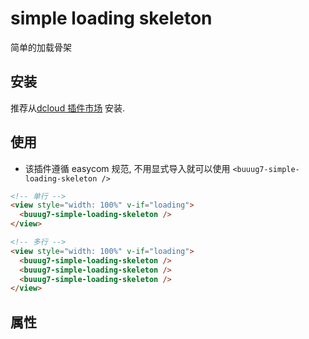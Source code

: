 # simple loading skeleton

简单的加载骨架

## 安装

推荐从[dcloud 插件市场](https://ext.dcloud.net.cn/plugin?id=611) 安装.

## 使用

- 该插件遵循 easycom 规范, 不用显式导入就可以使用 `<buuug7-simple-loading-skeleton />`

```html
<!-- 单行 -->
<view style="width: 100%" v-if="loading">
  <buuug7-simple-loading-skeleton />
</view>

<!-- 多行 -->
<view style="width: 100%" v-if="loading">
  <buuug7-simple-loading-skeleton />
  <buuug7-simple-loading-skeleton />
  <buuug7-simple-loading-skeleton />
</view>
```

## 属性
